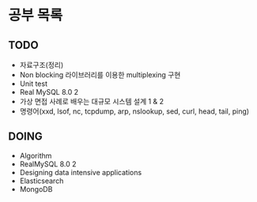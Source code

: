 # 공부 목록

## TODO

- 자료구조(정리)
- Non blocking 라이브러리를 이용한 multiplexing 구현
- Unit test
- Real MySQL 8.0 2
- 가상 면접 사례로 배우는 대규모 시스템 설계 1 & 2
- 명령어(xxd, lsof, nc, tcpdump, arp, nslookup, sed, curl, head, tail, ping)

## DOING

- Algorithm
- RealMySQL 8.0 2
- Designing data intensive applications
- Elasticsearch
- MongoDB

